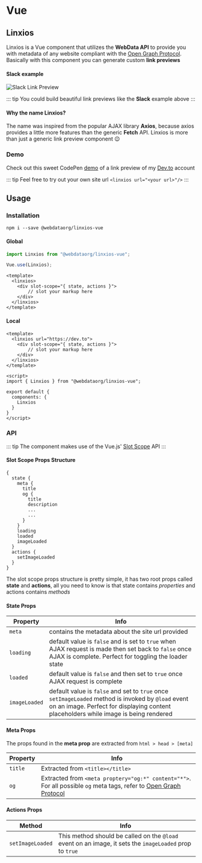 # <Icon name="vuejs"/> Vue

## Linxios 

Linxios is a Vue component that utilizes the **WebData API** to provide you with metadata of any website compliant with the [Open Graph Protocol](http://ogp.me/). Basically with this component you can generate custom **link previews** 

#### Slack example 

![Slack Link Preview](/linkpreview.png)

::: tip
You could build beautiful link previews like the **Slack** example above
:::

#### Why the name Linxios?

The name was inspired from the popular AJAX library **Axios**, because axios provides a little more features than the generic **Fetch** API. Linxios is more than just a generic link preview component :wink:

### Demo

Check out this sweet CodePen [demo](https://codepen.io/Naidoo/pen/GPGaqe?editors=1000) of a link preview of my [Dev.to](https://dev.to) account

::: tip
Feel free to try out your own site url `<linxios url="<your url>"/>`
:::

## Usage
### Installation
```
npm i --save @webdataorg/linxios-vue
```
#### Global

```js
import Linxios from "@webdataorg/linxios-vue";

Vue.use(Linxios);
```
```vue
<template>
  <linxios>
    <div slot-scope="{ state, actions }">
        // slot your markup here
    </div>
  </linxios>
</template>
```
#### Local

```vue
<template>
  <linxios url="https://dev.to">
    <div slot-scope="{ state, actions }">
        // slot your markup here
    </div>
  </linxios>
</template>

<script>
import { Linxios } from "@webdataorg/linxios-vue";

export default {
  components: {
    Linxios
  }
}
</script>
```

### API

::: tip
The component makes use of the Vue.js' [Slot Scope](https://vuejs.org/v2/guide/components-slots.html#Scoped-Slots) API
:::

#### Slot Scope Props Structure

```
{
  state {
    meta {
      title
      og {
        title
        description
        ...
        ...
      }
    }
    loading
    loaded
    imageLoaded
  }
  actions {
    setImageLoaded
  }
}
```

The slot scope props structure is pretty simple, it has two root props called **state** and **actions**, all you need to know is that state contains *properties* and actions contains *methods* 

#### State Props

| Property | Info |
| -------- | ---- | 
| `meta` | contains the metadata about the site url provided |
| `loading` | default value is `false` and is set to `true` when AJAX request is made then set back to `false` once AJAX is complete. Perfect for toggling the loader state | 
| `loaded` | default value is `false` and then set to `true` once AJAX request is complete |
| `imageLoaded` | default value is `false` and set to `true` once `setImageLoaded` method is invoked by `@load` event on an image. Perfect for displaying content placeholders while image is being rendered |

#### Meta Props

The props found in the **meta prop** are extracted from `html > head > [meta]`

| Property | Info |
| -------- | ---- |
| `title` | Extracted from `<title></title>` |
| `og` | Extracted from `<meta proptery="og:*" content="*">`. For all possible `og` meta tags, refer to [Open Graph Protocol](http://ogp.me/)

#### Actions Props

| Method | Info |
| ------ | ---- |
| `setImageLoaded` | This method should be called on the `@load` event on an image, it sets the `imageLoaded` prop to `true` |